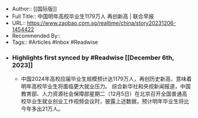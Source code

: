 - Author:: [[国际版]]
- Full Title:: 中国明年高校毕业生1179万人 再创新高 | 联合早报
- URL:: https://www.zaobao.com.sg/realtime/china/story20231206-1454422
- Recommended By::
- Tags:: #Articles #Inbox #Readwise
- ### Highlights first synced by #Readwise [[December 6th, 2023]]
    - 中国2024年高校应届毕业生规模预计达1179万人，再创历史新高，意味着明年高校毕业生将面临更大就业压力。  综合新华社和央视新闻报道，中国教育部、人力资源社会保障部星期二（12月5日）在北京召开全国普通高校毕业生就业创业工作视频会议时，披露上述数据，预计明年毕业生将比今年多出21万人。
